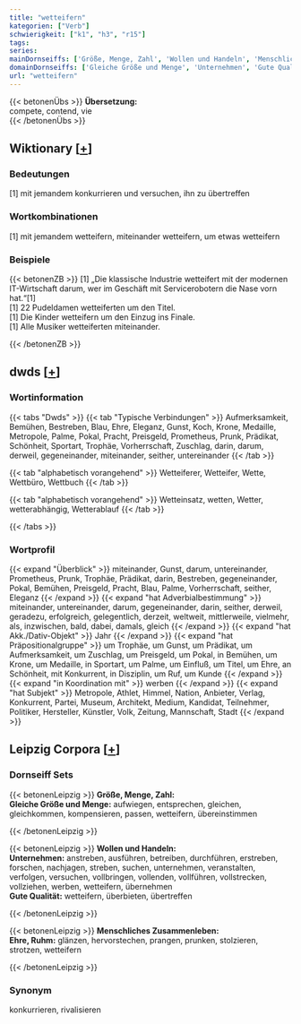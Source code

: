 ```yaml
---
title: "wetteifern"
kategorien: ["Verb"]
schwierigkeit: ["k1", "h3", "r15"]
tags:
series:
mainDornseiffs: ['Größe, Menge, Zahl', 'Wollen und Handeln', 'Menschliches Zusammenleben']
domainDornseiffs: ['Gleiche Größe und Menge', 'Unternehmen', 'Gute Qualität', 'Ehre, Ruhm']
url: "wetteifern"
---
```


{{< betonenÜbs >}}
**Übersetzung:**  
compete, contend, vie  
{{< /betonenÜbs >}}

## Wiktionary [[+](https://de.wiktionary.org/wiki/wetteifern)]

### Bedeutungen
[1] mit jemandem konkurrieren und versuchen, ihn zu übertreffen  

### Wortkombinationen
[1] mit jemandem wetteifern, miteinander wetteifern, um etwas wetteifern  

### Beispiele
{{< betonenZB >}}
[1] „Die klassische Industrie wetteifert mit der modernen IT-Wirtschaft darum, wer im Geschäft mit Servicerobotern die Nase vorn hat.“[1]  
[1] 22 Pudeldamen wetteiferten um den Titel.  
[1] Die Kinder wetteifern um den Einzug ins Finale.  
[1] Alle Musiker wetteiferten miteinander.  

{{< /betonenZB >}}


## dwds [[+](https://www.dwds.de/wb/wetteifern)]

### Wortinformation
{{< tabs "Dwds" >}}
{{< tab "Typische Verbindungen" >}}
Aufmerksamkeit, Bemühen, Bestreben, Blau, Ehre, Eleganz, Gunst, Koch, Krone, Medaille, Metropole, Palme, Pokal, Pracht, Preisgeld, Prometheus, Prunk, Prädikat, Schönheit, Sportart, Trophäe, Vorherrschaft, Zuschlag, darin, darum, derweil, gegeneinander, miteinander, seither, untereinander
{{< /tab >}}

{{< tab "alphabetisch vorangehend" >}}
Wetteiferer, Wetteifer, Wette, Wettbüro, Wettbuch
{{< /tab >}}

{{< tab "alphabetisch vorangehend" >}}
Wetteinsatz, wetten, Wetter, wetterabhängig, Wetterablauf
{{< /tab >}}

{{< /tabs >}}

### Wortprofil
{{< expand "Überblick" >}} miteinander, Gunst, darum, untereinander, Prometheus, Prunk, Trophäe, Prädikat, darin, Bestreben, gegeneinander, Pokal, Bemühen, Preisgeld, Pracht, Blau, Palme, Vorherrschaft, seither, Eleganz {{< /expand >}}
{{< expand "hat Adverbialbestimmung" >}} miteinander, untereinander, darum, gegeneinander, darin, seither, derweil, geradezu, erfolgreich, gelegentlich, derzeit, weltweit, mittlerweile, vielmehr, als, inzwischen, bald, dabei, damals, gleich {{< /expand >}}
{{< expand "hat Akk./Dativ-Objekt" >}} Jahr {{< /expand >}}
{{< expand "hat Präpositionalgruppe" >}} um Trophäe, um Gunst, um Prädikat, um Aufmerksamkeit, um Zuschlag, um Preisgeld, um Pokal, in Bemühen, um Krone, um Medaille, in Sportart, um Palme, um Einfluß, um Titel, um Ehre, an Schönheit, mit Konkurrent, in Disziplin, um Ruf, um Kunde {{< /expand >}}
{{< expand "in Koordination mit" >}} werben {{< /expand >}}
{{< expand "hat Subjekt" >}} Metropole, Athlet, Himmel, Nation, Anbieter, Verlag, Konkurrent, Partei, Museum, Architekt, Medium, Kandidat, Teilnehmer, Politiker, Hersteller, Künstler, Volk, Zeitung, Mannschaft, Stadt {{< /expand >}}

## Leipzig Corpora [[+](https://corpora.uni-leipzig.de/en/res?word=wetteifern&corpusId=deu_newscrawl-public_2018)]

### Dornseiff Sets
{{< betonenLeipzig >}}
**Größe, Menge, Zahl:**  
**Gleiche Größe und Menge:** aufwiegen, entsprechen, gleichen, gleichkommen, kompensieren, passen, wetteifern, übereinstimmen  

{{< /betonenLeipzig >}}


{{< betonenLeipzig >}}
**Wollen und Handeln:**  
**Unternehmen:** anstreben, ausführen, betreiben, durchführen, erstreben, forschen, nachjagen, streben, suchen, unternehmen, veranstalten, verfolgen, versuchen, vollbringen, vollenden, vollführen, vollstrecken, vollziehen, werben, wetteifern, übernehmen  
**Gute Qualität:** wetteifern, überbieten, übertreffen  

{{< /betonenLeipzig >}}


{{< betonenLeipzig >}}
**Menschliches Zusammenleben:**  
**Ehre, Ruhm:** glänzen, hervorstechen, prangen, prunken, stolzieren, strotzen, wetteifern  

{{< /betonenLeipzig >}}

### Synonym
konkurrieren, rivalisieren

